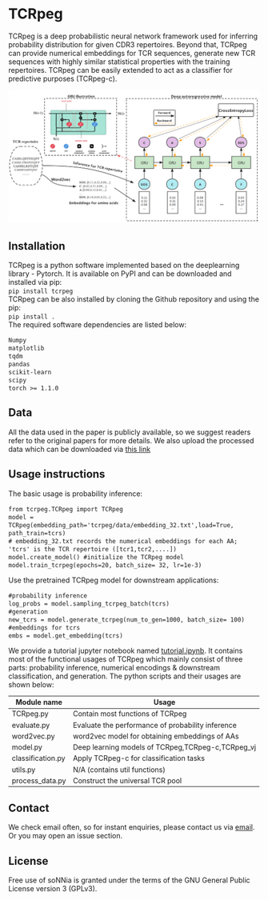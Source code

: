 # TCRpeg
TCRpeg is a deep probabilistic neural network framework used for inferring probability distribution for given CDR3 repertoires. Beyond that, TCRpeg can provide numerical embeddings for TCR sequences, generate new TCR sequences with highly similar statistical properties with the training repertoires. TCRpeg can be easily extended to act as a classifier for predictive purposes (TCRpeg-c). <br />

<img src="https://github.com/jiangdada1221/tensorflow_in_practice/blob/master/workflow.png" width="800"> <br />

## Installation
TCRpeg is a python software implemented based on the deeplearning library - Pytorch. It is available on PyPI and can be downloaded and installed via pip: <br />
 ```pip install tcrpeg``` <br />
TCRpeg can be also installed by cloning the Github repository and using the pip: <br />
 ```pip install .``` <br />
The required software dependencies are listed below:
 ```
Numpy
matplotlib
tqdm
pandas
scikit-learn
scipy
torch >= 1.1.0
 ```

## Data

 All the data used in the paper is publicly available, so we suggest readers refer to the original papers for more details. We also upload the processed data which can be downloaded via [this link](https://drive.google.com/file/d/1rqgn6G2js85QS6K7mvMwOEepm4ARi54H/view?usp=sharing)

## Usage instructions

The basic usage is probability inference:
```
from tcrpeg.TCRpeg import TCRpeg
model = TCRpeg(embedding_path='tcrpeg/data/embedding_32.txt',load=True, path_train=tcrs) 
# embedding_32.txt records the numerical embeddings for each AA; 'tcrs' is the TCR repertoire ([tcr1,tcr2,....])
model.create_model() #initialize the TCRpeg model
model.train_tcrpeg(epochs=20, batch_size= 32, lr=1e-3) 
```
Use the pretrained TCRpeg model for downstream applications:
```
#probability inference
log_probs = model.sampling_tcrpeg_batch(tcrs) 
#generation
new_tcrs = model.generate_tcrpeg(num_to_gen=1000, batch_size= 100)
#embeddings for tcrs
embs = model.get_embedding(tcrs)
```

 We provide a tutorial jupyter notebook named [tutorial.ipynb](https://github.com/jiangdada1221/TCRpeg/blob/main/tutorial.ipynb). It contains most of the functional usages of TCRpeg which mainly consist of three parts: probability inference, numerical encodings & downstream classification, and generation. The python scripts and their usages are shown below: <br />

| Module name                                    | Usage                                              |    
|------------------------------------------------|----------------------------------------------------|
| TCRpeg.py                                      | Contain most functions of TCRpeg                   |
| evaluate.py                                    | Evaluate the performance of probability inference  |
| word2vec.py                                    | word2vec model for obtaining embeddings of AAs     |
| model.py                                       | Deep learning models of TCRpeg,TCRpeg-c,TCRpeg_vj  |
| classification.py                              | Apply TCRpeg-c for classification tasks            |
| utils.py                                       | N/A (contains util functions)                      |
| process_data.py                                | Construct the universal TCR pool                   |

## Contact

We check email often, so for instant enquiries, please contact us via [email](mailto:jiangdada12344321@gmail.com). Or you may open an issue section.

## License

Free use of soNNia is granted under the terms of the GNU General Public License version 3 (GPLv3).

